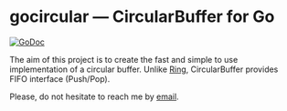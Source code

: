# gocircular — CircularBuffer for Go

[![GoDoc](https://godoc.org/github.com/rvncerr/gocircular?status.svg)](http://godoc.org/github.com/rvncerr/gocircular)

The aim of this project is to create the fast and simple to use implementation of a circular buffer. Unlike [Ring](https://golang.org/pkg/container/ring/), CircularBuffer provides FIFO interface (Push/Pop).

Please, do not hesitate to reach me by [email](mailto:rvncerr@rvncerr.org).
